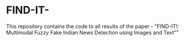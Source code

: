 # FIND-IT-
This repository contains the code to all results of the paper - "FIND-IT!: Multimodal Fuzzy Fake Indian News Detection using Images and Text""
